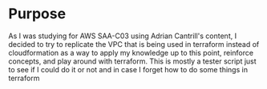 # Purpose

As I was studying for AWS SAA-C03 using Adrian Cantrill's content, I decided to try to replicate the VPC that is being used in terraform instead of cloudformation as a way to apply my knowledge up to this point, reinforce concepts, and play around with terraform. This is mostly a tester script just to see if I could do it or not and in case I forget how to do some things in terraform